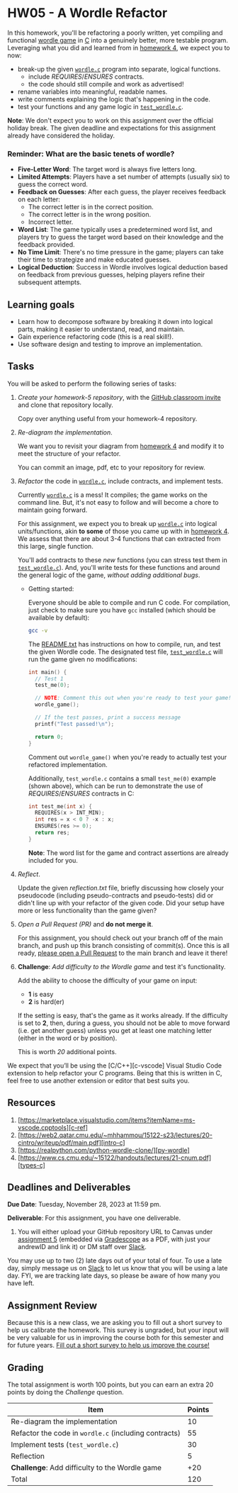 # HW05 - A Wordle Refactor

In this homework, you'll be refactoring a poorly written, yet
compiling and functional [wordle game][wordle-game] in [C][intro-c] into
a genuinely better, more testable program. Leveraging what you did and learned
from in [homework 4][hw04], we expect you to now:

* break-up the given [`wordle.c`][wordle.c] program into separate, logical functions.
  * include *REQUIRES*/*ENSURES* contracts.
  * the code should still compile and work as advertised!
* rename variables into meaningful, readable names.
* write comments explaining the logic that's happening in the code.
* test your functions and any game logic in [`test_wordle.c`][test_wordle.c].

**Note**: We don't expect you to work on this assignment over the official
holiday break. The given deadline and expectations for this assignment already
have considered the holiday.

### Reminder: What are the basic tenets of wordle?

* **Five-Letter Word**: The target word is always five letters long.
* **Limited Attempts**: Players have a set number of attempts (usually six) to guess the correct word.
* **Feedback on Guesses**: After each guess, the player receives feedback on each letter:
  - The correct letter is in the correct position.
  - The correct letter is in the wrong position.
  - Incorrect letter.
* **Word List**: The game typically uses a predetermined word list, and players
  try to guess the target word based on their knowledge and the feedback provided.
* **No Time Limit**: There's no time pressure in the game; players can take their
  time to strategize and make educated guesses.
* **Logical Deduction**: Success in Wordle involves logical deduction based on
  feedback from previous guesses, helping players refine their subsequent attempts.

## Learning goals
- Learn how to decompose software by breaking it down into logical parts,
  making it easier to understand, read, and maintain.
- Gain experience refactoring code (this is a real skill!).
- Use software design and testing to improve an implementation.

## Tasks
You will be asked to perform the following series of tasks:

1. *Create your homework-5 repository*, with the [GitHub classroom invite][invite]
   and clone that repository locally.

   Copy over anything useful from your homework-4 repository.

2. *Re-diagram the implementation*.

   We want you to revisit your diagram from [homework 4][hw04] and modify it
   to meet the structure of your refactor.

   You can commit an image, pdf, etc to your repository for review.

3. *Refactor* the code in [`wordle.c`][wordle.c], include contracts, and implement
   tests.

   Currently [`wordle.c`][wordle.c] is a mess! It compiles; the game works on
   the command line. But, it's not easy to follow and will become a chore to
   maintain going forward.

   For this assignment, we expect you to break up [`wordle.c`][wordle.c] into
   logical units/functions, akin **to some** of those you came up with in
   [homework 4][hw04]. We assess that there are about 3-4 functions that can
   extracted from this large, single function.

   You'll add contracts to these *new* functions (you can stress test them in
   [`test_wordle.c`][test_wordle.c]). And, you'll write tests for these
   functions and around the general logic of the game,
   *without adding additional bugs*.

   - Getting started:

     Everyone should be able to compile and run C code. For compilation,
     just check to make sure you have `gcc` installed (which should be available
     by default):

     ```sh
     gcc -v
     ```

     The [README.txt][readme.txt] has instructions on how to compile, run, and
     test the given Wordle code. The designated test file, [`test_wordle.c`][test_wordle.c]
     will run the game given no modifications:

     ```c
     int main() {
       // Test 1
       test_me(0);

       // NOTE: Comment this out when you're ready to test your game!
       wordle_game();

       // If the test passes, print a success message
       printf("Test passed!\n");

       return 0;
     }
     ```

     Comment out `wordle_game()` when you're ready to actually test your
     refactored implementation.

     Additionally, `test_wordle.c` contains a small `test_me(0)` example
     (shown above), which can be run to demonstrate the use of
     *REQUIRES*/*ENSURES* contracts in C:

     ```c
     int test_me(int x) {
       REQUIRES(x > INT_MIN);
       int res = x < 0 ? -x : x;
       ENSURES(res >= 0);
       return res;
     }
     ```

     **Note**: The word list for the game and contract assertions are already
     included for you.

4. *Reflect*.

   Update the given *reflection.txt* file, briefly discussing how
   closely your pseudocode (including pseudo-contracts and pseudo-tests)
   did or didn't line up with your refactor of the given code. Did your setup
   have more or less functionality than the game given?

5. *Open a Pull Request (PR)* and **do not merge it**.

    For this assignment, you should check out your branch off of the main branch,
    and push up this branch consisting of commit(s). Once this is all ready,
    [please open a Pull Request][gh-pr] to the main branch and leave it there!

6. **Challenge**: *Add difficulty to the Wordle game* and test it's
   functionality.

   Add the ability to choose the difficulty of your game on input:

   * **1** is easy
   * **2** is hard(er)

   If the setting is easy, that's the game as it works already. If the
   difficulty is set to **2**, then, during a guess, you should not be
   able to move forward (i.e. get another guess) unless you get at least
   one matching letter (either in the word or by position).

   This is worth *20* additional points.


We expect that you’ll be using the [C/C++][c-vscode] Visual Studio Code
extension to help refactor your C programs. Being that this is written
in C, feel free to use another extension or editor that best suits you.

## Resources
1. [https://marketplace.visualstudio.com/items?itemName=ms-vscode.cpptools][c-ref]
2. [https://web2.qatar.cmu.edu/~mhhammou/15122-s23/lectures/20-cintro/writeup/pdf/main.pdf][intro-c]
3. [https://realpython.com/python-wordle-clone/][py-wordle]
4. [https://www.cs.cmu.edu/~15122/handouts/lectures/21-cnum.pdf][types-c]

## Deadlines and Deliverables
**Due Date**: Tuesday, November 28, 2023 at 11:59 pm.

**Deliverable**: For this assignment, you have one deliverable.
1) You will either upload your GitHub repository URL to Canvas under
[assignment 5][canvas-5] (embedded via [Gradescope][gradescope] as a PDF, with
just your andrewID and link it) or DM staff over [Slack][slack].

You may use up to two (2) late days out of your total of four. To use a late
day, simply message us on [Slack][slack] to let us know that you will be using a
late day. FYI, we are tracking late days, so please be aware of how many you
have left.

## Assignment Review
Because this is a new class, we are asking you to fill out a short survey to
help us calibrate the homework.  This survey is ungraded, but your input will be
very valuable for us in improving the course both for this semester and for
future years. [Fill out a short survey to help us improve the course!][survey]

## Grading
The total assignment is worth 100 points, but you can earn an extra 20 points
by doing the *Challenge* question.

| Item        | Points    |
| ----------- | ----------- |
| Re-diagram the implementation | 10 |
| Refactor the code in `wordle.c` (including contracts)  | 55 |
| Implement tests (`test_wordle.c`) | 30 |
| Reflection | 5 |
| **Challenge**: Add difficulty to the Wordle game | +20 |
| Total       | 120  |


[c-ref]: https://c0.cs.cmu.edu/docs/c0-reference.pdf
[canvas-5]: https://canvas.cmu.edu/courses/36702/assignments/654368
[gh-pr]: https://docs.github.com/en/pull-requests/collaborating-with-pull-requests/proposing-changes-to-your-work-with-pull-requests/creating-a-pull-request
[gradescope]: https://www.gradescope.com/courses/576470
[hw04]: https://github.com/CMU-07-120/intro-to-software-construction/blob/main/homework4.md
[intro-c]: https://web2.qatar.cmu.edu/~mhhammou/15122-s23/lectures/20-cintro/writeup/pdf/main.pdf
[invite]: https://classroom.github.com/a/MllDoNW1
[py-wordle]: https://realpython.com/python-wordle-clone/
[readme.txt]: https://github.com/CMU-07-120/hw05/blob/main/README.txt
[slack]: https://cmu-07-120.slack.com/archives/C0629E4EBJ5
[survey]: https://forms.gle/fuVse4LrpHKQYNcW8
[test_wordle.c]: https://github.com/CMU-07-120/hw05/blob/main/test_wordle.c
[types-c]: https://www.cs.cmu.edu/~15122/handouts/lectures/21-cnum.pdf
[wordle-game]: https://www.nytimes.com/games/wordle/index.html
[wordle.c]: https://github.com/CMU-07-120/hw05/blob/main/wordle.c
